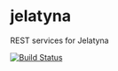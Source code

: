 jelatyna
========

REST services for Jelatyna

[![Build Status](https://travis-ci.org/Confitura/jelatyna.svg?branch=master)](https://travis-ci.org/Confitura/jelatyna)
